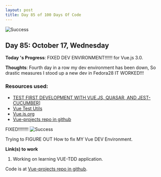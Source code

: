 ```yaml
---
layout: post
title: Day 85 of 100 Days Of Code
---
```

![Success](https://raw.githubusercontent.com/Johnny2136/johnny2136.github.io/master/images/PinkyParty.gif)
## Day 85: October 17, Wednesday

**Today 's Progress**: FIXED DEV ENVIRONMENT!!!!!! for Vue.js 3.0.

**Thoughts**: Fourth day in a row my dev environment has been down, So drastic measures I stood up a new dev in Fedora28 IT WORKED!!!

### Resources used:
  * [TEST FIRST DEVELOPMENT WITH VUE.JS, QUASAR, AND JEST-CUCUMBER](https://blog.zanclus.com/2018/10/test-first-development-with-vuejs.html)]
  * [Vue Test Utils](https://vue-test-utils.vuejs.org/guides/getting-started.html)
  * [Vue.js.org](https://vuejs.org/)
  * [Vue-projects repo in github](https://github.com/Johnny2136/my-tdd)

FIXED!!!!!!!!
![Success](https://raw.githubusercontent.com/Johnny2136/johnny2136.github.io/master/images/VUE%20troubleshooting3.png)

Trying to FIGURE OUT How to fix MY Vue DEV Environment.

**Link(s) to work**

1. Working on learning VUE-TDD application.

Code is at [Vue-projects repo in github](https://github.com/Johnny2136/my-tdd).
